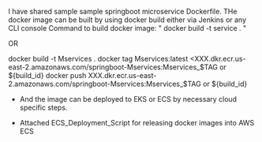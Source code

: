 I have shared sample sample springboot microservice Dockerfile.
THe docker image can be built by using docker build either via Jenkins or any CLI console
Command to build docker image: " docker build -t service . "

OR

docker build -t Mservices .
docker tag Mservices:latest <XXX.dkr.ecr.us-east-2.amazonaws.com/springboot-Mservices:Mservices_$TAG or ${build_id}
docker push XXX.dkr.ecr.us-east-2.amazonaws.com/springboot-Mservices:Mservices_$TAG or ${build_id}

- And the image can be deployed to EKS or ECS by necessary cloud specific steps.

- Attached ECS_Deployment_Script for releasing docker images into AWS ECS
